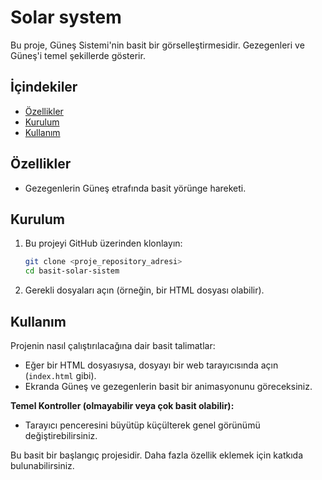 ﻿# Solar system
 
Bu proje, Güneş Sistemi'nin basit bir görselleştirmesidir. Gezegenleri ve Güneş'i temel şekillerde gösterir.

## İçindekiler

- [Özellikler](#özellikler)
- [Kurulum](#kurulum)
- [Kullanım](#kullanım)

## Özellikler

- Gezegenlerin Güneş etrafında basit yörünge hareketi.

## Kurulum

1.  Bu projeyi GitHub üzerinden klonlayın:
    ```bash
    git clone <proje_repository_adresi>
    cd basit-solar-sistem
    ```

2.  Gerekli dosyaları açın (örneğin, bir HTML dosyası olabilir).

## Kullanım

Projenin nasıl çalıştırılacağına dair basit talimatlar:

- Eğer bir HTML dosyasıysa, dosyayı bir web tarayıcısında açın (`index.html` gibi).
- Ekranda Güneş ve gezegenlerin basit bir animasyonunu göreceksiniz.

**Temel Kontroller (olmayabilir veya çok basit olabilir):**

- Tarayıcı penceresini büyütüp küçülterek genel görünümü değiştirebilirsiniz.

Bu basit bir başlangıç projesidir. Daha fazla özellik eklemek için katkıda bulunabilirsiniz.
